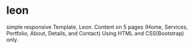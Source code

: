 # leon
simple responsive Template, Leon.
Content on 5 pages (Home, Services, Portfolio, About, Details, and Contact)
Using HTML and CSS(Bootstrap) only.
